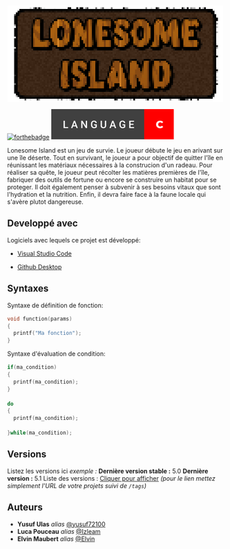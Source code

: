 

![alt text](https://github.com/yusuf72100/Lonesome-Island/blob/main/resources/title.png?raw=true)

[![forthebadge](http://forthebadge.com/images/badges/built-with-love.svg)](http://forthebadge.com)  ![alt text](https://github.com/yusuf72100/Lonesome-Island/blob/main/language-c.svg?raw=true)

Lonesome Island est un jeu de survie. Le joueur débute le jeu en arivant sur une île déserte. Tout en survivant, 
le joueur a pour objectif de quitter l'île en réunissant les matériaux nécessaires à la construcion d'un radeau.
Pour réaliser sa quête, le joueur peut récolter les matières premières de l'île, fabriquer des outils de fortune
ou encore se construire un habitat pour se proteger. Il doit également penser à subvenir à ses besoins vitaux
que sont l'hydration et la nutrition. Enfin, il devra faire face à la faune locale qui s'avère plutot dangereuse.

## Developpé avec

Logiciels avec lequels ce projet est développé:

* [Visual Studio Code](https://code.visualstudio.com) 

* [Github Desktop](https://desktop.github.com) 

## Syntaxes

Syntaxe de définition de fonction:

```C
void function(params)
{
  printf("Ma fonction");
}
```

Syntaxe d'évaluation de condition:

```C
if(ma_condition)
{
  printf(ma_condition);
}

do
{
  printf(ma_condition);
  
}while(ma_condition);
```

## Versions
Listez les versions ici 
_exemple :_
**Dernière version stable :** 5.0
**Dernière version :** 5.1
Liste des versions : [Cliquer pour afficher](https://github.com/your/project-name/tags)
_(pour le lien mettez simplement l'URL de votre projets suivi de ``/tags``)_

## Auteurs

* **Yusuf Ulas** _alias_ [@yusuf72100](https://github.com/yusuf72100)
* **Luca Pouceau** _alias_ [@Izleam](https://github.com/IzeLeam)
* **Elvin Maubert** _alias_ [@Elvin](https://github.com/Elvin-19)
